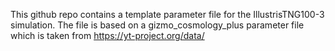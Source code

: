 This github repo contains a template parameter file for the IllustrisTNG100-3 simulation.
The file is based on a gizmo_cosmology_plus parameter file which is taken from https://yt-project.org/data/

